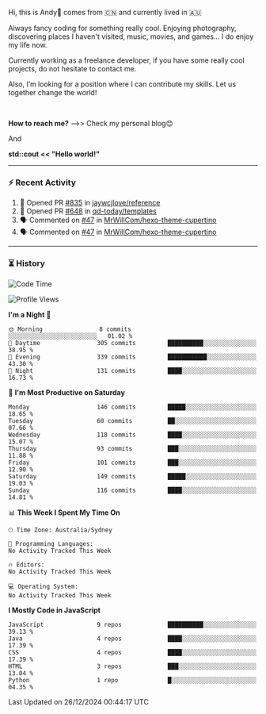 Hi, this is Andy👋 comes from :cn: and currently lived in 🇦🇺

Always fancy coding for something really cool. Enjoying photography, discovering places I haven't visited, music, movies, and games... I do enjoy my life now.

Currently working as a freelance developer, if you have some really cool projects, do not hesitate to contact me.

Also, I’m looking for a position where I can contribute my skills. Let us together change the world!

<br>

<b>How to reach me?</b> -->> Check my personal blog😊

And

**std::cout << "Hello world!"**

---

### ⚡ Recent Activity
<!--START_SECTION:activity-->
1. 💪 Opened PR [#835](https://github.com/jaywcjlove/reference/pull/835) in [jaywcjlove/reference](https://github.com/jaywcjlove/reference)
2. 💪 Opened PR [#648](https://github.com/qd-today/templates/pull/648) in [qd-today/templates](https://github.com/qd-today/templates)
3. 🗣 Commented on [#47](https://github.com/MrWillCom/hexo-theme-cupertino/issues/47#issuecomment-1879639014) in [MrWillCom/hexo-theme-cupertino](https://github.com/MrWillCom/hexo-theme-cupertino)
4. 🗣 Commented on [#47](https://github.com/MrWillCom/hexo-theme-cupertino/issues/47#issuecomment-1879638108) in [MrWillCom/hexo-theme-cupertino](https://github.com/MrWillCom/hexo-theme-cupertino)
<!--END_SECTION:activity-->

---

### ⏳ History
<!--START_SECTION:waka-->
![Code Time](http://img.shields.io/badge/Code%20Time-223%20hrs%2040%20mins-blue)

![Profile Views](http://img.shields.io/badge/Profile%20Views-0-blue)

**I'm a Night 🦉** 

```text
🌞 Morning                8 commits           ░░░░░░░░░░░░░░░░░░░░░░░░░   01.02 % 
🌆 Daytime                305 commits         ██████████░░░░░░░░░░░░░░░   38.95 % 
🌃 Evening                339 commits         ███████████░░░░░░░░░░░░░░   43.30 % 
🌙 Night                  131 commits         ████░░░░░░░░░░░░░░░░░░░░░   16.73 % 
```
📅 **I'm Most Productive on Saturday** 

```text
Monday                   146 commits         █████░░░░░░░░░░░░░░░░░░░░   18.65 % 
Tuesday                  60 commits          ██░░░░░░░░░░░░░░░░░░░░░░░   07.66 % 
Wednesday                118 commits         ████░░░░░░░░░░░░░░░░░░░░░   15.07 % 
Thursday                 93 commits          ███░░░░░░░░░░░░░░░░░░░░░░   11.88 % 
Friday                   101 commits         ███░░░░░░░░░░░░░░░░░░░░░░   12.90 % 
Saturday                 149 commits         █████░░░░░░░░░░░░░░░░░░░░   19.03 % 
Sunday                   116 commits         ████░░░░░░░░░░░░░░░░░░░░░   14.81 % 
```


📊 **This Week I Spent My Time On** 

```text
🕑︎ Time Zone: Australia/Sydney

💬 Programming Languages: 
No Activity Tracked This Week

🔥 Editors: 
No Activity Tracked This Week

💻 Operating System: 
No Activity Tracked This Week
```

**I Mostly Code in JavaScript** 

```text
JavaScript               9 repos             ██████████░░░░░░░░░░░░░░░   39.13 % 
Java                     4 repos             ████░░░░░░░░░░░░░░░░░░░░░   17.39 % 
CSS                      4 repos             ████░░░░░░░░░░░░░░░░░░░░░   17.39 % 
HTML                     3 repos             ███░░░░░░░░░░░░░░░░░░░░░░   13.04 % 
Python                   1 repo              █░░░░░░░░░░░░░░░░░░░░░░░░   04.35 % 
```




 Last Updated on 26/12/2024 00:44:17 UTC
<!--END_SECTION:waka-->


<!---
JinchuanL/JinchuanL is a ✨ special ✨ repository because its `README.md` (this file) appears on your GitHub profile.
You can click the Preview link to take a look at your changes.
--->
